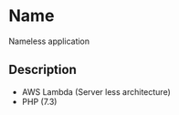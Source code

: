 Name
====

Nameless application

## Description

- AWS Lambda (Server less architecture)
- PHP (7.3)